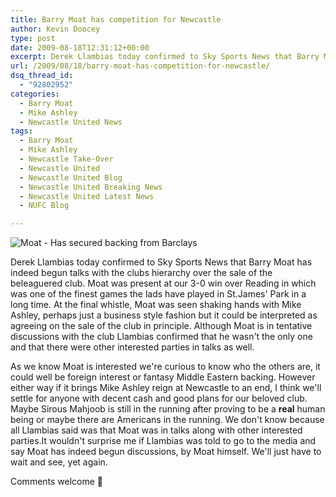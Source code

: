 ```yaml
---
title: Barry Moat has competition for Newcastle
author: Kevin Doocey
type: post
date: 2009-08-18T12:31:12+00:00
excerpt: Derek Llambias today confirmed to Sky Sports News that Barry Moat has indeed begun talks with the clubs hierarchy over the sale..
url: /2009/08/18/barry-moat-has-competition-for-newcastle/
dsq_thread_id:
  - "92802952"
categories:
  - Barry Moat
  - Mike Ashley
  - Newcastle United News
tags:
  - Barry Moat
  - Mike Ashley
  - Newcastle Take-Over
  - Newcastle United
  - Newcastle United Blog
  - Newcastle United Breaking News
  - Newcastle United Latest News
  - NUFC Blog

---
```

![Moat - Has secured backing from Barclays](http://www.nufcblog.com/wp-content/uploads/2009/08/mike-ashley-and-barry-moat-400x271.jpg)

Derek Llambias today confirmed to Sky Sports News that Barry Moat has indeed begun talks with the clubs hierarchy over the sale of the beleaguered club. Moat was present at our 3-0 win over Reading in which was one of  the finest games the lads have played in St.James' Park in a long time. At the final whistle, Moat was seen shaking hands with Mike Ashley, perhaps just a business style fashion but it could be interpreted as agreeing on the sale of the club in principle. Although Moat is in tentative discussions with the club Llambias confirmed that he wasn't the only one and that there were other interested parties in talks as well.

As we know Moat is interested we're curious to know who the others are, it could well be foreign interest or fantasy Middle Eastern backing. However either way if it brings Mike Ashley reign at Newcastle to an end, I think we'll settle for anyone with decent cash and good plans for our beloved club. Maybe Sirous Mahjoob is still in the running after proving to be a **real** human being or maybe there are Americans in the running. We don't know because all Llambias said was that Moat was in talks along with other interested parties.It wouldn't surprise me if Llambias was told to go to the media and say Moat has indeed begun discussions, by Moat himself. We'll just have to wait and see, yet again.

Comments welcome 🙂
